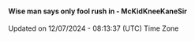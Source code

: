 #### Wise man says only fool rush in - McKidKneeKaneSir
Updated on 12/07/2024 - 08:13:37 (UTC) Time Zone
